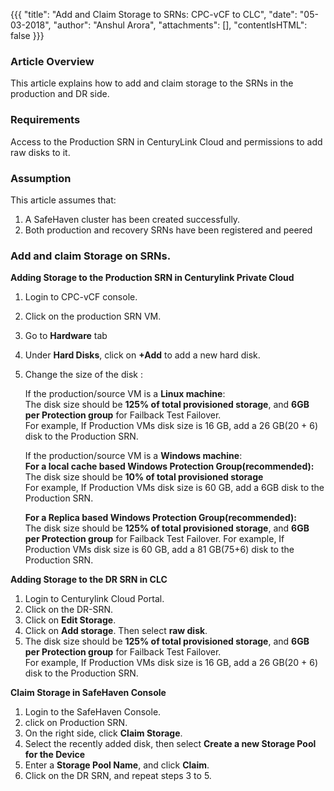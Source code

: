 {{{
  "title": "Add and Claim Storage to SRNs: CPC-vCF to CLC",
  "date": "05-03-2018",
  "author": "Anshul Arora",
  "attachments": [],
  "contentIsHTML": false
}}}

### Article Overview
This article explains how to add and claim storage to the SRNs in the production and DR side.
### Requirements
Access to the Production SRN in CenturyLink Cloud and permissions to add raw disks to it.

### Assumption
This article assumes that:

1. A SafeHaven cluster has been created successfully.
2. Both production and recovery SRNs have been registered and peered

### Add and claim Storage on SRNs.
**Adding Storage to the Production SRN in Centurylink Private Cloud**
1. Login to CPC-vCF console.
2. Click on the production SRN VM.
3. Go to **Hardware** tab
4. Under **Hard Disks**, click on **+Add** to add a new hard disk.
5. Change the size of the disk : 

   If the production/source VM is a **Linux machine**:   
    The disk size should be **125% of total provisioned storage**, and **6GB per Protection group** for Failback Test Failover.    
    For example, If Production VMs disk size is 16 GB, add a 26 GB(20 + 6) disk to the Production SRN.   

   If the production/source VM is a **Windows machine**:  
  **For a local cache based Windows Protection Group(recommended):** 
    The disk size should be **10% of total provisioned storage**   
    For example, If Production VMs disk size is 60 GB, add a 6GB disk to the Production SRN.  

   **For a Replica based Windows Protection Group(recommended):**    
   The disk size should be **125% of total provisioned storage**, and **6GB per Protection group** for Failback Test Failover.
   For example, If Production VMs disk size is 60 GB, add a 81 GB(75+6) disk to the Production SRN.
   
   
**Adding Storage to the DR SRN in CLC**
1. Login to Centurylink Cloud Portal.
2. Click on the DR-SRN.
3. Click on **Edit Storage**.
4. Click on **Add storage**. Then select **raw disk**.
5. The disk size should be **125% of total provisioned storage**, and **6GB per Protection group** for Failback Test Failover.    
    For example, If Production VMs disk size is 16 GB, add a 26 GB(20 + 6) disk to the Production SRN.

**Claim Storage in SafeHaven Console**
1. Login to the SafeHaven Console.
2. click on Production SRN.
3. On the right side, click **Claim Storage**.
4. Select the recently added disk, then select **Create a new Storage Pool for the Device**
5. Enter a **Storage Pool Name**, and click **Claim**.
6. Click on the DR SRN, and repeat steps 3 to 5.
